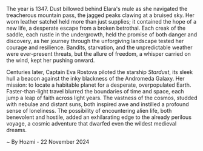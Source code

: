 
The year is 1347.  Dust billowed behind Elara's mule as she navigated the treacherous mountain pass, the jagged peaks clawing at a bruised sky.  Her worn leather satchel held more than just supplies; it contained the hope of a new life, a desperate escape from a broken betrothal.  Each creak of the saddle, each rustle in the undergrowth, held the promise of both danger and discovery, as her journey through the unforgiving landscape tested her courage and resilience.  Bandits, starvation, and the unpredictable weather were ever-present threats, but the allure of freedom, a whisper carried on the wind, kept her pushing onward.


Centuries later, Captain Eva Rostova piloted the starship *Stardust*, its sleek hull a beacon against the inky blackness of the Andromeda Galaxy.  Her mission: to locate a habitable planet for a desperate, overpopulated Earth.  Faster-than-light travel blurred the boundaries of time and space, each jump a leap of faith across light years. The vastness of the cosmos, studded with nebulae and distant suns, both inspired awe and instilled a profound sense of loneliness.  The possibility of encountering alien life, both benevolent and hostile, added an exhilarating edge to the already perilous voyage, a cosmic adventure that dwarfed even the wildest medieval dreams.

~ By Hozmi - 22 November 2024
